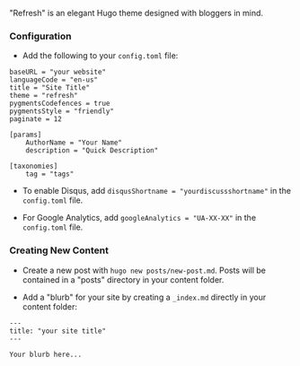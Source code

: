 "Refresh" is an elegant Hugo theme designed with bloggers in mind.

### Configuration

- Add the following to your `config.toml` file:

```
baseURL = "your website"
languageCode = "en-us"
title = "Site Title"
theme = "refresh"
pygmentsCodefences = true
pygmentsStyle = "friendly"
paginate = 12

[params]
    AuthorName = "Your Name"
    description = "Quick Description"

[taxonomies]
    tag = "tags"
```

- To enable Disqus, add `disqusShortname = "yourdiscussshortname"` in the `config.toml` file.

- For Google Analytics, add `googleAnalytics = "UA-XX-XX"` in the `config.toml` file.

### Creating New Content

- Create a new post with `hugo new posts/new-post.md`. Posts will be contained in a "posts" directory in your content folder.

- Add a "blurb" for your site by creating a `_index.md` directly in your content folder:

```
---
title: "your site title"
---

Your blurb here...

```
